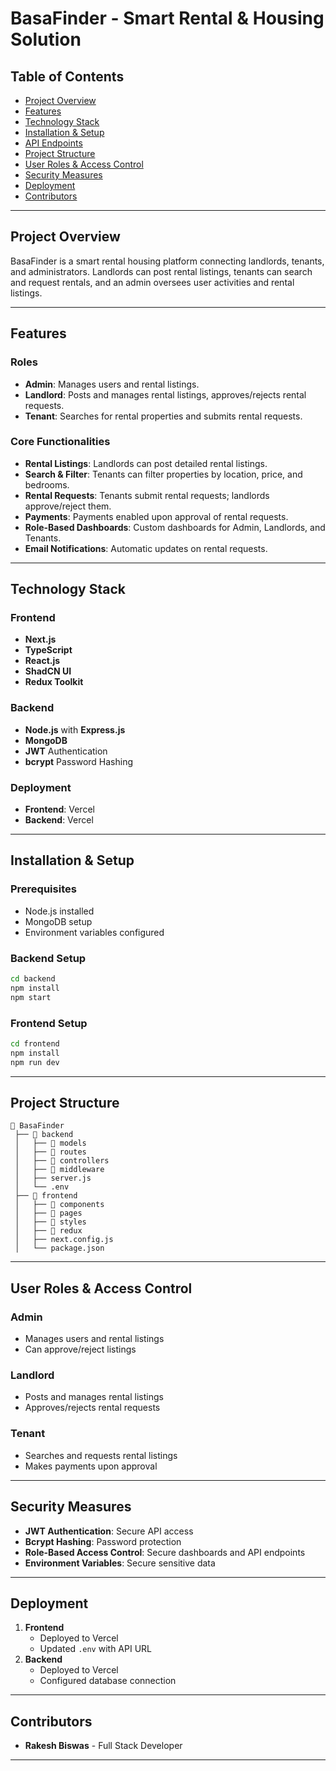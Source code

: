 # BasaFinder - Smart Rental & Housing Solution

## Table of Contents
- [Project Overview](#project-overview)
- [Features](#features)
- [Technology Stack](#technology-stack)
- [Installation & Setup](#installation--setup)
- [API Endpoints](#api-endpoints)
- [Project Structure](#project-structure)
- [User Roles & Access Control](#user-roles--access-control)
- [Security Measures](#security-measures)
- [Deployment](#deployment)
- [Contributors](#contributors)

---

## Project Overview
BasaFinder is a smart rental housing platform connecting landlords, tenants, and administrators. Landlords can post rental listings, tenants can search and request rentals, and an admin oversees user activities and rental listings.

---

## Features
### Roles
- **Admin**: Manages users and rental listings.
- **Landlord**: Posts and manages rental listings, approves/rejects rental requests.
- **Tenant**: Searches for rental properties and submits rental requests.

### Core Functionalities
- **Rental Listings**: Landlords can post detailed rental listings.
- **Search & Filter**: Tenants can filter properties by location, price, and bedrooms.
- **Rental Requests**: Tenants submit rental requests; landlords approve/reject them.
- **Payments**: Payments enabled upon approval of rental requests.
- **Role-Based Dashboards**: Custom dashboards for Admin, Landlords, and Tenants.
- **Email Notifications**: Automatic updates on rental requests.

---

## Technology Stack
### Frontend
- **Next.js**
- **TypeScript**
- **React.js**
- **ShadCN UI**
- **Redux Toolkit**

### Backend
- **Node.js** with **Express.js**
- **MongoDB**
- **JWT** Authentication
- **bcrypt** Password Hashing

### Deployment
- **Frontend**: Vercel
- **Backend**: Vercel

---

## Installation & Setup
### Prerequisites
- Node.js installed
- MongoDB setup
- Environment variables configured

### Backend Setup
```sh
cd backend
npm install
npm start
```

### Frontend Setup
```sh
cd frontend
npm install
npm run dev
```

---


## Project Structure
```
📂 BasaFinder
 ├── 📂 backend
 │   ├── 📂 models
 │   ├── 📂 routes
 │   ├── 📂 controllers
 │   ├── 📂 middleware
 │   ├── server.js
 │   └── .env
 ├── 📂 frontend
 │   ├── 📂 components
 │   ├── 📂 pages
 │   ├── 📂 styles
 │   ├── 📂 redux
 │   ├── next.config.js
 │   └── package.json
```

---

## User Roles & Access Control
### Admin
- Manages users and rental listings
- Can approve/reject listings

### Landlord
- Posts and manages rental listings
- Approves/rejects rental requests

### Tenant
- Searches and requests rental listings
- Makes payments upon approval

---

## Security Measures
- **JWT Authentication**: Secure API access
- **Bcrypt Hashing**: Password protection
- **Role-Based Access Control**: Secure dashboards and API endpoints
- **Environment Variables**: Secure sensitive data

---

## Deployment
1. **Frontend**
   - Deployed to Vercel
   - Updated `.env` with API URL
2. **Backend**
   - Deployed to Vercel
   - Configured database connection

---

## Contributors
- **Rakesh Biswas** - Full Stack Developer

---

